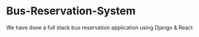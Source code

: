 # Bus-Reservation-System
We have done a full stack bus reservation application using Django &amp; React

